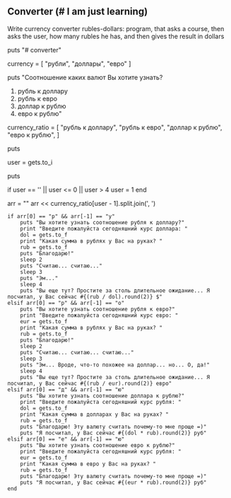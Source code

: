## Converter (# I am just learning)

Write currency converter rubles-dollars: program,
that asks a course, then asks the user,
how many rubles he has, and then gives the result in dollars

puts "# converter"

currency = [
	"рубли",
	"доллары",
	"евро"
]

puts "Соотношение каких валют Вы хотите узнать?
1. рубль к доллару
2. рубль к евро
3. доллар к рублю
4. евро к рублю"

currency_ratio = [
	"рубль к доллару",
	"рубль к евро",
	"доллар к рублю",
	"евро к рублю",
] 

puts

user = gets.to_i

puts

if user == '' || user <= 0 || user > 4
	user = 1
end

arr = ""
arr << currency_ratio[user - 1].split.join(', ')

```
if arr[0] == "р" && arr[-1] == "у"
	puts "Вы хотите узнать соотношение рубля к доллару?"
	print "Введите пожалуйста сегодняшний курс доллара: "
	dol = gets.to_f
	print "Какая сумма в рублях у Вас на руках? "
	rub = gets.to_f
	puts "Благодарю!"
	sleep 2
	puts "Считаю... считаю..."
	sleep 3
	puts "Эм..."
	sleep 4
	puts "Вы еще тут? Простите за столь длительное ожидание... Я посчитал, у Вас сейчас #{(rub / dol).round(2)} $"
elsif arr[0] == "р" && arr[-1] == "о"
	puts "Вы хотите узнать соотношение рубля к евро?"
	print "Введите пожалуйста сегодняшний курс евро: "
	eur = gets.to_f
	print "Какая сумма в рублях у Вас на руках? "
	rub = gets.to_f
	puts "Благодарю!"
	sleep 2
	puts "Считаю... считаю... считаю..."
	sleep 3
	puts "Эм... Вроде, что-то похожее на доллар... но... О, да!"
	sleep 4
	puts "Вы еще тут? Простите за столь длительное ожидание... Я посчитал, у Вас сейчас #{(rub / eur).round(2)} евро"
elsif arr[0] == "д" && arr[-1] == "ю"
	puts "Вы хотите узнать соотношение доллара к рублю?"
	print "Введите пожалуйста сегодняшний курс рубля: "
	dol = gets.to_f
	print "Какая сумма в долларах у Вас на руках? "
	rub = gets.to_f
	puts "Благодарю! Эту валюту считать почему-то мне проще =)"
	puts "Я посчитал, у Вас сейчас #{(dol * rub).round(2)} руб"
elsif arr[0] == "е" && arr[-1] == "ю"
	puts "Вы хотите узнать соотношение евро к рублю?"
	print "Введите пожалуйста сегодняшний курс рубля: "
	eur = gets.to_f
	print "Какая сумма в евро у Вас на руках? "
	rub = gets.to_f
	puts "Благодарю! Эту валюту считать почему-то мне проще =)"
	puts "Я посчитал, у Вас сейчас #{(eur * rub).round(2)} руб"
end
```
